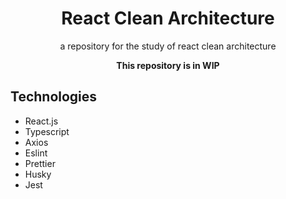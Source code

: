 <div align="center">
  <h1>React Clean Architecture</h1>
  <p>a repository for the study of react clean architecture</p>
  <p><strong>This repository is in WIP</strong></p>
</div>

## Technologies

- React.js
- Typescript
- Axios
- Eslint
- Prettier
- Husky
- Jest
